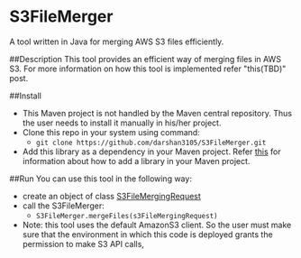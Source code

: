# S3FileMerger
A tool written in Java for merging AWS S3 files efficiently.

##Description
This tool provides an efficient way of merging files in AWS S3. For more information 
on how this tool is implemented refer "this(TBD)" post.

##Install
- This Maven project is not handled by the Maven central repository. Thus the user needs
to install it manually in his/her project. 
- Clone this repo in your system using command:
    - `git clone https://github.com/darshan3105/S3FileMerger.git`
- Add this library as a dependency in your Maven project. Refer 
[this](https://devcenter.heroku.com/articles/local-maven-dependencies)
for  information about how to add a library in your Maven project.

##Run
You can use this tool in the following way:
- create an object of class [S3FileMergingRequest](https://github.com/darshan3105/S3FileMerger/blob/master/src/main/java/com/github/darshan3105/models/S3FileMergingRequest.java)
- call the S3FileMerger:
    - `S3FileMerger.mergeFiles(s3FileMergingRequest)`
- Note: this tool uses the default AmazonS3 client. So the user must make sure that the environment in 
which this code is deployed grants the permission to make S3 API calls,

